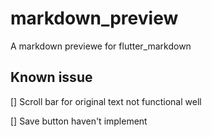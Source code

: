# markdown_preview

A markdown previewe for flutter_markdown 

## Known issue
[] Scroll bar for original text not functional well

[] Save button haven't implement
